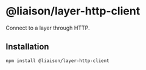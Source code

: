 # @liaison/layer-http-client

Connect to a layer through HTTP.

## Installation

```
npm install @liaison/layer-http-client
```
